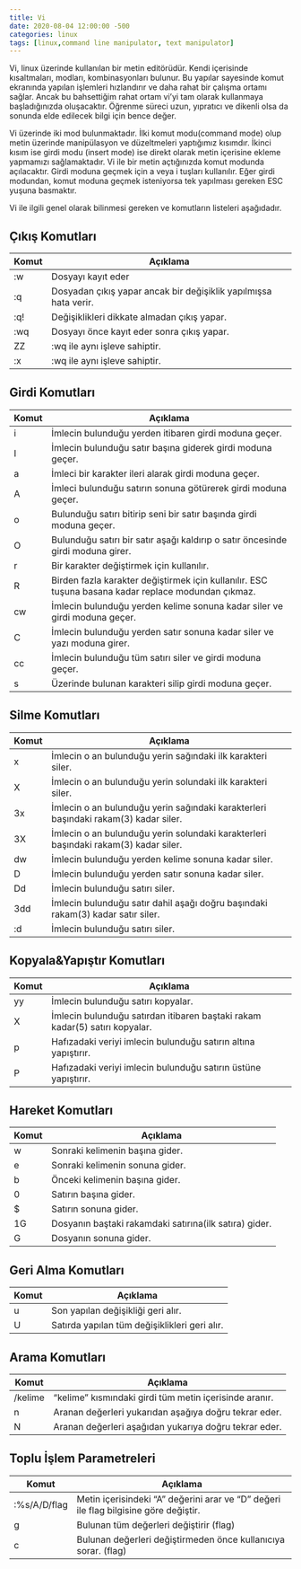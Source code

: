 ```yaml
---
title: Vi
date: 2020-08-04 12:00:00 -500
categories: linux
tags: [linux,command line manipulator, text manipulator]
---
```

Vi, linux üzerinde kullanılan bir metin editörüdür. Kendi içerisinde kısaltmaları, modları, kombinasyonları bulunur. Bu yapılar sayesinde komut ekranında yapılan işlemleri hızlandırır ve daha rahat bir çalışma ortamı sağlar. Ancak bu bahsettiğim rahat ortam vi’yi tam olarak kullanmaya başladığınızda oluşacaktır. Öğrenme süreci uzun, yıpratıcı ve dikenli olsa da sonunda elde edilecek bilgi için bence değer.

Vi üzerinde iki mod bulunmaktadır. İlki komut modu(command mode) olup metin üzerinde manipülasyon ve düzeltmeleri yaptığımız kısımdır. İkinci kısım ise girdi modu (insert mode) ise direkt olarak metin içerisine ekleme yapmamızı sağlamaktadır. Vi ile bir metin açtığınızda komut modunda açılacaktır. Girdi moduna geçmek için a veya i tuşları kullanılır. Eğer girdi modundan, komut moduna geçmek isteniyorsa tek yapılması gereken ESC yuşuna basmaktır.

Vi ile ilgili genel olarak bilinmesi gereken ve komutların listeleri aşağıdadır.

## Çıkış Komutları

|Komut | Açıklama                                                          |
|------|-------------------------------------------------------------------|
|:w    | Dosyayı kayıt eder                                                |
|:q    | Dosyadan çıkış yapar ancak bir değişiklik yapılmışsa hata verir.  |
|:q!   | Değişiklikleri dikkate almadan çıkış yapar.                       |
|:wq   | Dosyayı önce kayıt eder sonra çıkış yapar.                        |
|ZZ    | :wq ile aynı işleve sahiptir.                                     |
|:x    | :wq ile aynı işleve sahiptir.                                     |

## Girdi Komutları

|Komut | Açıklama                                                          |
|------|-------------------------------------------------------------------|
|i     | İmlecin bulunduğu yerden itibaren girdi moduna geçer.             |
|I     | İmlecin bulunduğu satır başına giderek girdi moduna geçer.        |
|a     | İmleci bir karakter ileri alarak girdi moduna geçer.              |
|A     | İmleci bulunduğu satırın sonuna götürerek girdi moduna geçer.     |
|o     | Bulunduğu satırı bitirip seni bir satır başında girdi moduna geçer.|
|O     | Bulunduğu satırı bir satır aşağı kaldırıp o satır öncesinde girdi moduna girer.|
|r     | Bir karakter değiştirmek için kullanılır.|
|R     | Birden fazla karakter değiştirmek için kullanılır. ESC tuşuna basana kadar replace modundan çıkmaz.|
|cw    | İmlecin bulunduğu yerden kelime sonuna kadar siler ve girdi moduna geçer.|
|C     | İmlecin bulunduğu yerden satır sonuna kadar siler ve yazı moduna girer.|
|cc    | İmlecin bulunduğu tüm satırı siler ve girdi moduna geçer.|
|s     | Üzerinde bulunan karakteri silip girdi moduna geçer.|

## Silme Komutları

|Komut | Açıklama                                                          |
|------|-------------------------------------------------------------------|
|x     | İmlecin o an bulunduğu yerin sağındaki ilk karakteri siler.       |
|X     | İmlecin o an bulunduğu yerin solundaki ilk karakteri siler.       |
|3x    | İmlecin o an bulunduğu yerin sağındaki karakterleri başındaki rakam(3) kadar siler.    |
|3X    | İmlecin o an bulunduğu yerin solundaki karakterleri başındaki rakam(3) kadar siler.    |
|dw    | İmlecin bulunduğu yerden kelime sonuna kadar siler.               |
|D     | İmlecin bulunduğu yerden satır sonuna kadar siler.                |
|Dd    | İmlecin bulunduğu satırı siler.                                   |
|3dd   | İmlecin bulunduğu satır dahil aşağı doğru başındaki rakam(3) kadar satır siler.        |
|:d    | İmlecin bulunduğu satırı siler.                                   |

## Kopyala&Yapıştır Komutları

|Komut | Açıklama                                                          |
|------|-------------------------------------------------------------------|
|yy    | İmlecin bulunduğu satırı kopyalar.                                |
|X     | İmlecin bulunduğu satırdan itibaren baştaki rakam kadar(5) satırı kopyalar.            |
|p     | Hafızadaki veriyi imlecin bulunduğu satırın altına yapıştırır.    |
|P     | Hafızadaki veriyi imlecin bulunduğu satırın üstüne yapıştırır.    |

## Hareket Komutları

|Komut | Açıklama                                                          |
|------|-------------------------------------------------------------------|
|w     | Sonraki kelimenin başına gider.                                   |
|e     | Sonraki kelimenin sonuna gider.                                   |
|b     | Önceki kelimenin başına gider.                                    |
|0     | Satırın başına gider.                                             |
|$     | Satırın sonuna gider.                                             |
|1G    | Dosyanın baştaki rakamdaki satırına(ilk satıra) gider.            |
|G     | Dosyanın sonuna gider.                                            |

## Geri Alma Komutları

|Komut | Açıklama                                                          |
|------|-------------------------------------------------------------------|
|u     | Son yapılan değişikliği geri alır.                                |
|U     | Satırda yapılan tüm değişiklikleri geri alır.                     |

## Arama Komutları

|Komut  | Açıklama                                                          |
|-------|-------------------------------------------------------------------|
|/kelime| “kelime” kısmındaki girdi tüm metin içerisinde aranır.            |
|n      | Aranan değerleri yukarıdan aşağıya doğru tekrar eder.             |
|N      | Aranan değerleri aşağıdan yukarıya doğru tekrar eder.             |

## Toplu İşlem Parametreleri

|Komut          | Açıklama                                                          |
|---------------|-------------------------------------------------------------------|
|:%s/A/D/flag   | Metin içerisindeki “A” değerini arar ve “D” değeri ile flag bilgisine göre değiştir. |
|g              | Bulunan tüm değerleri değiştirir (flag)                           |
|c              | Bulunan değerleri değiştirmeden önce kullanıcıya sorar. (flag)    |

